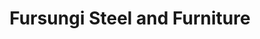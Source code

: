 ---
title: "Fursungi Steel and Furniture"
url: /pune/fursungi-steel-and-furniture/
shop: furniture
---
